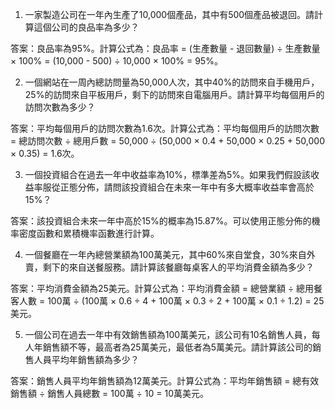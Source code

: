 

1. 一家製造公司在一年內生產了10,000個產品，其中有500個產品被退回。請計算這個公司的良品率為多少？

答案：良品率為95%。計算公式為：良品率 = (生產數量 - 退回數量) ÷ 生產數量 × 100% = (10,000 - 500) ÷ 10,000 × 100% = 95%。

2. 一個網站在一周內總訪問量為50,000人次，其中40%的訪問來自手機用戶，25%的訪問來自平板用戶，剩下的訪問來自電腦用戶。請計算平均每個用戶的訪問次數為多少？

答案：平均每個用戶的訪問次數為1.6次。計算公式為：平均每個用戶的訪問次數 = 總訪問次數 ÷ 總用戶數 = 50,000 ÷ (50,000 × 0.4 + 50,000 × 0.25 + 50,000 × 0.35) = 1.6次。

3. 一個投資組合在過去一年中收益率為10%，標準差為5%。如果我們假設該收益率服從正態分佈，請問該投資組合在未來一年中有多大概率收益率會高於15%？

答案：該投資組合未來一年中高於15%的概率為15.87%。可以使用正態分佈的機率密度函數和累積機率函數進行計算。

4. 一個餐廳在一年內總營業額為100萬美元，其中60%來自堂食，30%來自外賣，剩下的來自送餐服務。請計算該餐廳每桌客人的平均消費金額為多少？

答案：平均消費金額為25美元。計算公式為：平均消費金額 = 總營業額 ÷ 總用餐客人數 = 100萬 ÷ (100萬 × 0.6 ÷ 4 + 100萬 × 0.3 ÷ 2 + 100萬 × 0.1 ÷ 1.2) = 25美元。

5. 一個公司在過去一年中有效銷售額為100萬美元，該公司有10名銷售人員，每人年銷售額不等，最高者為25萬美元，最低者為5萬美元。請計算該公司的銷售人員平均年銷售額為多少？

答案：銷售人員平均年銷售額為12萬美元。計算公式為：平均年銷售額 = 總有效銷售額 ÷ 銷售人員總數 = 100萬 ÷ 10 = 10萬美元。